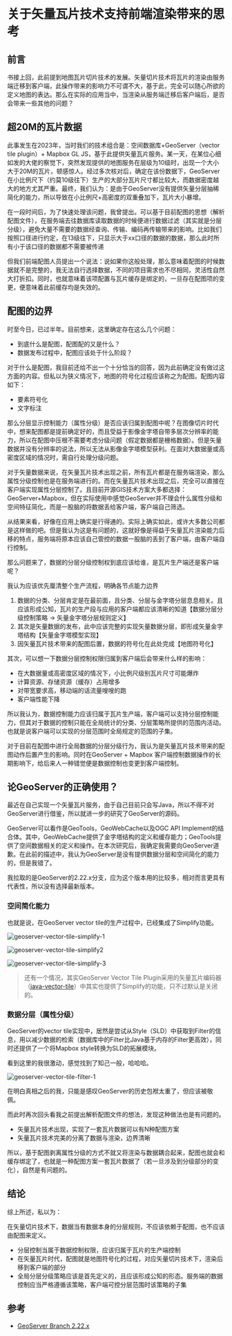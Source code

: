 # 关于矢量瓦片技术支持前端渲染带来的思考


## 前言

书接上回，此前提到地图瓦片切片技术的发展。矢量切片技术将瓦片的渲染由服务端迁移到客户端，此操作带来的影响力不可谓不大，基于此，完全可以随心所欲的定义地图的表达。那么在实际的应用当中，当渲染从服务端迁移后客户端后，是否会带来一些其他的问题？

## 超20M的瓦片数据

此事发生在2023年，当时我们的技术组合是：空间数据库+GeoServer（vector tile plugin）+ Mapbox GL JS，基于此提供矢量瓦片服务。某一天，在某位心细如发的大佬的察觉下，突然发现提供的地图服务在层级为10级时，出现一个大小大于20M的瓦片，顿感惊人。经过多次核对后，确定在该份数据下，GeoServer在小比例尺下（约莫10级往下）生产的大部分瓦片尺寸都比较大，而数据密度越大的地方尤其严重。最终，我们认为：是由于GeoServer没有提供矢量分层抽稀简化的能力，所以导致在小比例尺+高密度的双重叠加下，瓦片大小暴增。

在一段时间后，为了快速处理该问题，我曾提出。可以基于目前配图的思想（解析配图文件），在服务端去往数据库读取数据的时候便进行数据过滤（其实就是分层分级），避免大量不需要的数据经查询、传输、编码再传输带来的影响。比如我们按照口径进行约定，在13级往下，只显示大于xx口径的数据的数据，那么此时所有小于该口径的数据都不需要被传递

但我们前端配图人员提出一个说法：说如果你这般处理，那么意味着配图的时候数据就不是完整的，我无法自行选择数据，不同的项目需求也不尽相同，灵活性自然大打折扣。同时，也就意味着该项配置与瓦片缓存是绑定的，一旦存在配图项的变更，便意味着此前缓存均是失效的。

## 配图的边界

时至今日，已过半年。目前想来，这里确定存在这么几个问题：

- 到底什么是配图，配图配的又是什么？
- 数据发布过程中，配图应该处于什么阶段？

对于什么是配图，我目前还给不出一个十分恰当的回答，因为此前确定没有做过这方面的内容。但私以为狭义情况下，地图的符号化过程应该称之为配图。配图内容如下：

- 要素符号化
- 文字标注

那么分层显示控制能力（属性分级）是否应该归属到配图中呢？在图像切片时代中，想来配图都是提前确定好的，而且受益于影像金字塔自带多层次分辨率的能力，所以在配图中压根不需要考虑分级问题（假定数据都是栅格数据）。但是矢量数据并没有分辨率的说法，所以无法从影像金字塔模型获利。在面对大数据量或高密度区域的情况时，需自行处理分级问题。

对于矢量数据来说，在矢量瓦片技术出现之前，所有瓦片都是在服务端渲染，那么属性分级控制也是在服务端进行的。而在矢量瓦片技术出现之后，完全可以直接在客户端实现属性分层控制了。且目前开源GIS技术方案大多都选择：GeoServer+Mapbox，但在实际使用中感觉GeoServer并不理会什么属性分级和空间特征简化，而是一股脑的将数据丢给客户端，客户端自己筛选。

从结果来看，好像在应用上确实是行得通的。实际上确实如此，或许大多数公司都是这样做的吧。但是我认为这是有问题的，这就好像是得益于矢量瓦片渲染能力后移的特点，服务端将原本应该自己管控的数据一股脑的丢到了客户端，由客户端自行控制。

那么问题来了，数据的分层分级控制权到底应该给谁，是瓦片生产端还是客户端呢？

我认为应该优先厘清整个生产流程，明确各节点能力边界

1. 数据的分类、分层肯定是在最前面，且分类、分层与金字塔分层息息相关。且应该形成公知，瓦片的生产段与应用的客户端都应该清晰的知道【数据分层分级控制策略 → 矢量金字塔分层规则定义】
2. 其次是矢量数据的发布，此中应该完整的实现矢量数据分层，即形成矢量金字塔结构【矢量金字塔模型实现】
3. 因矢量瓦片技术带来的配图后置，数据的符号化在此处完成【地图符号化】

其次，可以想一下数据分层控制权限归属到客户端后会带来什么样的影响：

- 在大数据量或高密度区域的情况下，小比例尺级别瓦片尺寸可能爆炸
- 计算资源、存储资源（缓存）占用增多
- 对带宽要求高，移动端的话流量嗖嗖的跑
- 客户端性能下降

所以我认为，数据控制能力应该归属于瓦片生产端，客户端可以支持分层控制能力，但其对于数据的控制只能在全局统计的分类、分层策略所提供的范围内活动。也就是说客户端可以实现的分层范围时全局规定的范围的子集。

对于目前在配图中进行全局数据的分层分级行为，我认为是矢量瓦片技术带来的配图动作后置产生的影响。同时在GeoServer + Mapbox 客户端控制数据操作的长期影响下，给后来人一种错觉便是数据控制也变更到客户端控制。

## 论GeoServer的正确使用？

最近在自己实现一个矢量瓦片服务，由于自己目前只会写Java，所以不得不对GeoServer进行借鉴，所以就进一步的研究了GeoServer的源码。

GeoServer可以看作是GeoTools，GeoWebCache以及OGC API Implement的结合体。其中，GeoWebCache提供了金字塔结构的定义和缓存能力；GeoTools提供了空间数据相关的定义和操作。在本次研究后，我确定我需要向GeoServer道歉。在此前的描述中，我认为GeoServer是没有提供数据分层和空间简化的能力的，但是我错了。

我拉取的是GeoServer的2.22.x分支，应为这个版本用的比较多，相对而言更具有代表性，所以没有选择最新版本。

### 空间简化能力

也就是说，在GeoServer vector tile的生产过程中，已经集成了Simplify功能。

![geoserver-vector-tile-simplify-1](https://zhou-fuyi.github.io/picx-images-hosting/geoserver-vector-tile-simplify-1.58h6d9l162.webp)

![geoserver-vector-tile-simplify2](https://zhou-fuyi.github.io/picx-images-hosting/geoserver-vector-tile-simplify2.92pxw82z3b.webp)

![geoserver-vector-tile-simplify-3](https://zhou-fuyi.github.io/picx-images-hosting/geoserver-vector-tile-simplify-3.lvjckmhic.webp)

> 还有一个情况，其实GeoServer Vector Tile Plugin采用的矢量瓦片编码器（[java-vector-tile](https://github.com/ElectronicChartCentre/java-vector-tile)）中其实也提供了Simplify的功能，只不过默认是关闭的。

### 数据分层（属性分级）

GeoServer的vector tile实现中，居然是尝试从Style（SLD）中获取到Filter的信息，用以减少数据的检索（数据库中的Filter比Java基于内存的Filter更高效），同时还提供了一个将Mapbox style转换为SLD的拓展模块。

看到这里的我很激动，感觉找到了知己一般，哈哈哈。

![geoserver-vector-tile-filter-1](https://zhou-fuyi.github.io/picx-images-hosting/geoserver-vector-tile-filter-1.7sn0pwkzs1.webp)

在明白真相之后的我，只能是感叹GeoServer的历史包袱太重了，但应该被敬佩。

而此时再次回头看我之前提出解析配图文件的想法，发现这种做法也是有问题的。

- 矢量瓦片技术出现，实现了一套瓦片数据可以有N种配图方案
- 矢量瓦片技术完美的分离了数据与渲染，边界清晰

所以，基于配图剥离属性分级的方式不就又将渲染与数据耦合起来，配图也就会和缓存绑定了，也就是一种配图方案一套瓦片数据了（若一旦涉及到分级部分的变化），自然是有问题的。

## 结论
综上所述，私以为：

在矢量切片技术下，数据当有数据本身的分层规则，不应该依赖于配图，也不应该由配图来定义。

- 分层控制当属于数据控制权限，应该归属于瓦片的生产端控制
- 在矢量瓦片时代，配图就是地图符号化的过程，对应矢量切片技术下，渲染后移到客户端的部分
- 全局分层分级策略应该是首先定义的，且应该形成公知的形态。服务端的数据控制应当严格遵循该策略，客户端可控分层范围时该策略的子集

## 参考

- [GeoServer Branch 2.22.x](https://github.com/geoserver/geoserver/tree/2.22.x)